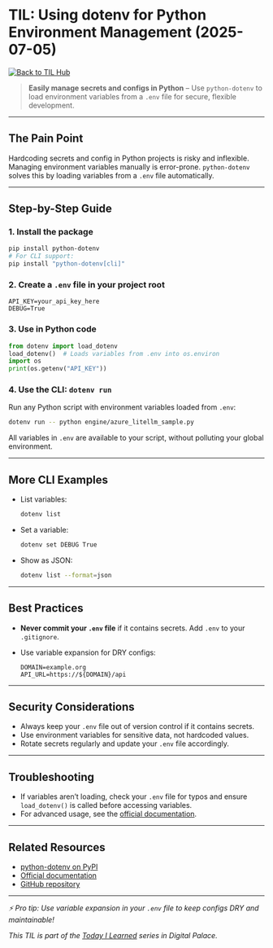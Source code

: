 # TIL: Using dotenv for Python Environment Management (2025-07-05)

[![Back to TIL Hub](https://img.shields.io/badge/←%20Back%20to-TIL%20Hub-blue?style=for-the-badge)](README.md)

> **Easily manage secrets and configs in Python** – Use `python-dotenv` to load environment variables from a `.env` file for secure, flexible development.

---

## The Pain Point

Hardcoding secrets and config in Python projects is risky and inflexible. Managing environment variables manually is error-prone. `python-dotenv` solves this by loading variables from a `.env` file automatically.

---

## Step-by-Step Guide

### 1. Install the package

```bash
pip install python-dotenv
# For CLI support:
pip install "python-dotenv[cli]"
```

### 2. Create a `.env` file in your project root

```env
API_KEY=your_api_key_here
DEBUG=True
```

### 3. Use in Python code

```python
from dotenv import load_dotenv
load_dotenv()  # Loads variables from .env into os.environ
import os
print(os.getenv("API_KEY"))
```

### 4. Use the CLI: `dotenv run`

Run any Python script with environment variables loaded from `.env`:

```bash
dotenv run -- python engine/azure_litellm_sample.py
```

All variables in `.env` are available to your script, without polluting your global environment.

---

## More CLI Examples

- List variables:

  ```bash
  dotenv list
  ```

- Set a variable:

  ```bash
  dotenv set DEBUG True
  ```

- Show as JSON:

  ```bash
  dotenv list --format=json
  ```

---

## Best Practices

- **Never commit your `.env` file** if it contains secrets. Add `.env` to your `.gitignore`.
- Use variable expansion for DRY configs:

  ```env
  DOMAIN=example.org
  API_URL=https://${DOMAIN}/api
  ```

---

## Security Considerations

- Always keep your `.env` file out of version control if it contains secrets.
- Use environment variables for sensitive data, not hardcoded values.
- Rotate secrets regularly and update your `.env` file accordingly.

---

## Troubleshooting

- If variables aren’t loading, check your `.env` file for typos and ensure `load_dotenv()` is called before accessing variables.
- For advanced usage, see the [official documentation](https://saurabh-kumar.com/python-dotenv/).

---

## Related Resources

- [python-dotenv on PyPI](https://pypi.org/project/python-dotenv/)
- [Official documentation](https://saurabh-kumar.com/python-dotenv/)
- [GitHub repository](https://github.com/theskumar/python-dotenv)

---

*⚡ Pro tip: Use variable expansion in your `.env` file to keep configs DRY and maintainable!*

*This TIL is part of the [Today I Learned](../README.md) series in Digital Palace.*

